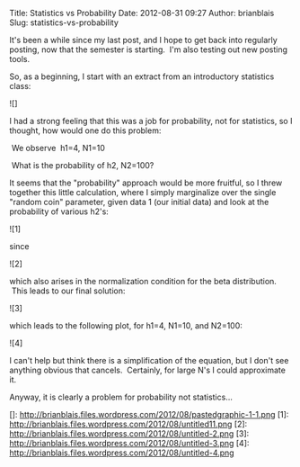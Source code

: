 Title: Statistics vs Probability
Date: 2012-08-31 09:27
Author: brianblais
Slug: statistics-vs-probability

It's been a while since my last post, and I hope to get back into
regularly posting, now that the semester is starting.  I'm also testing
out new posting tools.

So, as a beginning, I start with an extract from an introductory
statistics class:

![]

I had a strong feeling that this was a job for probability, not for
statistics, so I thought, how would one do this problem:

<span style="white-space:pre;"> </span>We observe  h1=4, N1=10

<span style="white-space:pre;"> </span>What is the probability of h2,
N2=100?

It seems that the "probability" approach would be more fruitful, so I
threw together this little calculation, where I simply marginalize over
the single "random coin" parameter, given data 1 (our initial data) and
look at the probability of various h2's:

</p>
![1]

since

![2]

which also arises in the normalization condition for the beta
distribution.  This leads to our final solution:

![3]

which leads to the following plot, for h1=4, N1=10, and N2=100:

![4]

I can't help but think there is a simplification of the equation, but I
don't see anything obvious that cancels.  Certainly, for large N's I
could approximate it. 

Anyway, it is clearly a problem for probability not statistics...

</p>

  []: http://brianblais.files.wordpress.com/2012/08/pastedgraphic-1-1.png
  [1]: http://brianblais.files.wordpress.com/2012/08/untitled11.png
  [2]: http://brianblais.files.wordpress.com/2012/08/untitled-2.png
  [3]: http://brianblais.files.wordpress.com/2012/08/untitled-3.png
  [4]: http://brianblais.files.wordpress.com/2012/08/untitled-4.png
